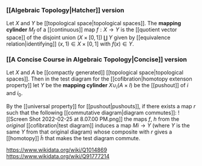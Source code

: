 ### [[Algebraic Topology|Hatcher]] version
Let $X$ and $Y$ be [[topological space|topological spaces]]. The **mapping cylinder** $M_f$ of a [[continuous]] map $f:X\to Y$ is the [[quotient vector space]] of the disjoint union $(X\times [0,1])\amalg Y$ given by [[equivalence relation|identifying]] $(x,1) \in X\times [0,1]$ with $f(x) \in Y$. 

### [[A Concise Course in Algebraic Topology|Concise]] version
Let $X$ and $A$ be [[compactly generated]] [[topological space|topological spaces]]. Then in the test diagram for the [[cofibration|homotopy extenson property]] let $Y$ be the **mapping cylinder** $X\cup_i (A\times I)$ be the [[pushout]] of $i$ and $i_0$.

By the [[universal property]] for [[pushout|pushouts]], if there exists a map $r$ such that the following [[commutative diagram|diagram commutes]]:
 ![[Screen Shot 2022-02-25 at 8.07.00 PM.png]] the maps $f$, $h$ from the *original* [[cofibration|test diagram]] induces a map $Mi \to Y$ (where $Y$ is the same $Y$ from that original diagram) whose composite with $r$ gives a [[homotopy]] $\tilde h$ that makes the test diagram commute.
 
https://www.wikidata.org/wiki/Q1014869
https://www.wikidata.org/wiki/Q91777214